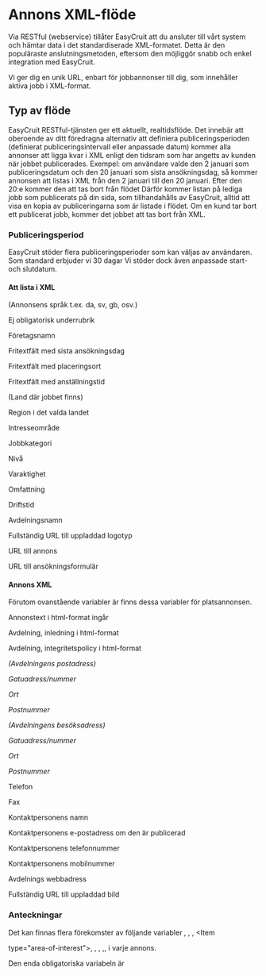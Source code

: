 # Annons XML-flöde

Via RESTful (webservice) tillåter EasyCruit att du ansluter till vårt system och hämtar data i det standardiserade XML-formatet. Detta är den populäraste anslutningsmetoden, eftersom den möjliggör snabb och enkel integration med EasyCruit.

Vi ger dig en unik URL, enbart för jobbannonser till dig, som innehåller aktiva jobb i XML-format.

## Typ av flöde

EasyCruit RESTful-tjänsten ger ett aktuellt, realtidsflöde. Det innebär att oberoende av ditt föredragna alternativ att definiera publiceringsperioden (definierat publiceringsintervall eller anpassade datum) kommer alla annonser att ligga kvar i XML enligt den tidsram som har angetts av kunden när jobbet publicerades. Exempel: om användare valde den 2 januari som publiceringsdatum och den 20 januari som sista ansökningsdag, så kommer annonsen att listas i XML från den 2 januari till den 20 januari. Efter den 20:e kommer den att tas bort från flödet Därför kommer listan på lediga jobb som publicerats på din sida, som tillhandahålls av EasyCruit, alltid att visa en kopia av publiceringarna som är listade i flödet. Om en kund tar bort ett publicerat jobb, kommer det jobbet att tas bort från XML.

### Publiceringsperiod

EasyCruit stöder flera publiceringsperioder som kan väljas av användaren. Som standard erbjuder vi 30 dagar Vi stöder dock även anpassade start- och slutdatum.

#### Att lista i XML

<Vacancy id="xxxxxx" date_start="yyyy-mm-dd" date_end="yyyy-mm-dd" reference_number="">

<Versions>

<Version language="en"> (Annonsens språk t.ex. da, sv, gb, osv.)

<Title>Obligatorisk rubrik</Title>

<TitleHeading>Ej obligatorisk underrubrik</TitleHeading>

<AlternativeCompanyName>Företagsnamn</AlternativeCompanyName>

<ApplicationDeadline>Fritextfält med sista ansökningsdag</ApplicationDeadline>

<Location>Fritextfält med placeringsort</Location>

<Engagement>Fritextfält med anställningstid</Engagement>

<Region>

<Country id="xx" name="Sweden"> (Land där jobbet finns)

<County id="xxx">Region i det valda landet</County>

</Country>

</Region>

<Categories>

<Item type="area-of-interest" id="xxx">Intresseområde</Item>

<Item type="position-type" id="xxx">Jobbkategori</Item>

<Item type="job-level" id="xxx">Nivå</Item>

<Item type="duration" id="xxx">Varaktighet</Item>

<Item type="extent" id="xxx">Omfattning</Item>

<Item type="operating-time" id="xxx">Driftstid</Item>

</Categories>

</Version>

</Versions>

<Departments>

<Department id="xxx">

<Name>Avdelningsnamn</Name>

<LogoURL>Fullständig URL till uppladdad logotyp</LogoURL>

<VacancyURL>URL till annons</VacancyURL>

<ApplicationURL>URL till ansökningsformulär</ApplicationURL>

</Department>

</Departments>

</Vacancy>

#### Annons XML

Förutom ovanstående variabler är finns dessa variabler för platsannonsen.

<Description>Annonstext i html-format ingår</Description>

<About>Avdelning, inledning i html-format</About>

<PrivacyPolicy>Avdelning, integritetspolicy i html-format</PrivacyPolicy>

<Address type="postal">(Avdelningens postadress)

<Street>Gatuadress/nummer</Street>

<Area>Ort</Area>

<AreaCode>Postnummer</AreaCode>

</Address>

<Address type="office">(Avdelningens besöksadress)

<Street>Gatuadress/nummer</Street>

<Area>Ort</Area>

<AreaCode>Postnummer</AreaCode>

</Address>

<Telephone type="office">Telefon</Telephone>

<Telephone type="telefax">Fax</Telephone>

<ContactPersons>

<ContactPerson>

<CommonName>Kontaktpersonens namn</CommonName>

<Email>Kontaktpersonens e-postadress om den är publicerad</Email>

<Telephone type="office">Kontaktpersonens telefonnummer</Telephone>

<Telephone type="cellular">Kontaktpersonens mobilnummer</Telephone>

</ContactPerson>

</ContactPersons>

<HomepageURL>Avdelnings webbadress</HomepageURL>

<ImageURL>Fullständig URL till uppladdad bild</ImageURL>

### Anteckningar

Det kan finnas flera förekomster av följande variabler <Country>, <County>, <ContactPersons>, <Item

type="area-of-interest">, <Item type="position-type">, <Item type="job-level">, <Item type="duration">,<Item type="extent">, <Item type="operating-time"> i varje annons.

Den enda obligatoriska variabeln är <Title>. Därför kan andra fält vara tomma.

#### Flera avdelningar i annonsen

En viktig funktion i EasyCruit är att du kan knyta flera avdelningar till en annons. Det innebär att kandidaten måste välja en avdelning innan det går att ansöka om jobbet. Den här funktionen kommer att implementeras i xml. Kontakta EasyCruit Customer Success om du behöver lägga upp en testannons med flera avdelningar.

#### Cache

XML-flödet från EasyCruit cachas i en timme. Poster som upprättas i EasyCruit kommer bara att visas i en timme, om inte användaren använder funktionen publicera på nytt.

#### Ytterligare information (XSD)

Listning:  [https://www.easycruit.com/dtd/vacancy-list.xsd](https://www.easycruit.com/dtd/vacancy-list.xsd)

Annons:  [https://www.easycruit.com/dtd/vacancy.xsd](https://www.easycruit.com/dtd/vacancy.xsd)

##### Se även:

![](../Resources/Images/icon-document-link.png)  [Import och export av annonsdata](import_and_export_of_vacancy_data.htm)
![](../Resources/Images/icon-document-link.png)  [Kandidat-API-metoder](candidate_api_methods.htm)
![](../Resources/Images/icon-document-link.png)  [Vägledning för administratörer – Integration/API:er](guide_for_administrators_integration_apis.htm)
![](../Resources/Images/icon-document-link.png)  [Exempel på Web Service Response](example_web_service_response.htm)
![](../Resources/Images/icon-document-link.png)  [Vägledning för administratörer - Rapporter](guide_for_administrators_reports.htm)


> Written with [StackEdit](https://stackedit.io/).
<!--stackedit_data:
eyJoaXN0b3J5IjpbLTE1MDEzNzc1NDNdfQ==
-->